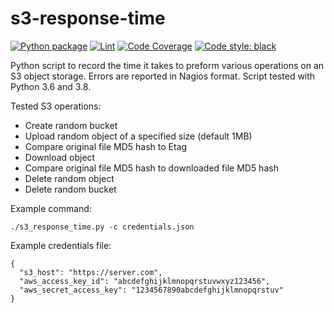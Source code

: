 # s3-response-time

[![Python package](https://github.com/kevincoakley/s3-response-time/actions/workflows/pythonpackage.yml/badge.svg)](https://github.com/kevincoakley/s3-response-time/actions/workflows/pythonpackage.yml)
[![Lint](https://github.com/kevincoakley/s3-response-time/actions/workflows/black.yml/badge.svg)](https://github.com/kevincoakley/s3-response-time/actions/workflows/black.yml)
[![Code Coverage](https://codecov.io/gh/kevincoakley/s3-response-time/branch/master/graph/badge.svg)](https://codecov.io/gh/kevincoakley/s3-response-time/)
[![Code style: black](https://img.shields.io/badge/code%20style-black-000000.svg)](https://github.com/psf/black)

Python script to record the time it takes to preform various operations on an
S3 object storage. Errors are reported in Nagios format. Script tested with 
Python 3.6 and 3.8.

Tested S3 operations:

* Create random bucket
* Upload random object of a specified size (default 1MB)
* Compare original file MD5 hash to Etag 
* Download object
* Compare original file MD5 hash to downloaded file MD5 hash
* Delete random object
* Delete random bucket

Example command:

    ./s3_response_time.py -c credentials.json

Example credentials file:

    {
      "s3_host": "https://server.com",
      "aws_access_key_id": "abcdefghijklmnopqrstuvwxyz123456",
      "aws_secret_access_key": "1234567890abcdefghijklmnopqrstuv"
    }